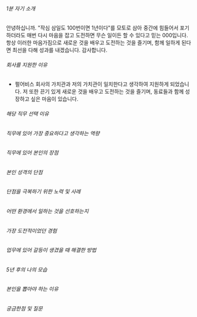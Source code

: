 ###### 1분 자기 소개
안녕하십니까. "작심 삼일도 100번이면 1년이다"를 모토로 삼아 중간에 힘들어서 포기하더라도 매번 다시 마음을 잡고 도전하면 무슨 일이든 할 수 있다고 믿는 000입니다. 항상 이러한 마음가짐으로 새로운 것을 배우고 도전하는 것을 즐기며, 함께 일하게 된다면 최선을 다해 성과를 내겠습니다. 감사합니다. 
###### 회사를 지원한 이유
- 펄어비스
	회사의 가치관과 저의 가치관이 일치한다고 생각하여 지원하게 되었습니다. 저 또한 끈기 있게 새로운 것을 배우고 도전하는 것을 즐기며, 동료들과 함께 성장하고 싶은 마음이 있습니다.
###### 해당 직무 선택 이유
###### 직무에 있어 가장 중요하다고 생각하는 역량
###### 직무에 있어 본인의 장점
###### 본인 성격의 단점
###### 단점을 극복하기 위한 노력 및 사례
###### 어떤 환경에서 일하는 것을 선호하는지
###### 가장 도전적이었던 경험
###### 업무에 있어 갈등이 생겼을 때 해결한 방법
###### 5년 후의 나의 모습
###### 본인을 뽑아야 하는 이유
###### 궁금한점 및 질문